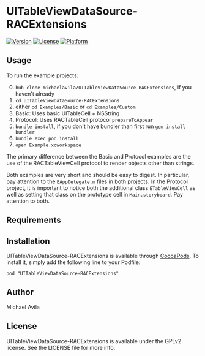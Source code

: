 # UITableViewDataSource-RACExtensions

[![Version](https://img.shields.io/cocoapods/v/UITableViewDataSource-RACExtensions.svg?style=flat)](http://cocoadocs.org/docsets/UITableViewDataSource-RACExtensions)
[![License](https://img.shields.io/cocoapods/l/UITableViewDataSource-RACExtensions.svg?style=flat)](http://cocoadocs.org/docsets/UITableViewDataSource-RACExtensions)
[![Platform](https://img.shields.io/cocoapods/p/UITableViewDataSource-RACExtensions.svg?style=flat)](http://cocoadocs.org/docsets/UITableViewDataSource-RACExtensions)

## Usage

To run the example projects:

0. `hub clone michaelavila/UITableViewDataSource-RACExtensions`, if you haven't already
0. `cd UITableViewDataSource-RACExtensions`
0. either `cd Examples/Basic` or `cd Examples/Custom`
  0. Basic: Uses basic UITableCell + NSString
  0. Protocol: Uses RACTableCell protocol `prepareToAppear`
0. `bundle install`, if you don't have bundler than first run `gem install bundler`
0. `bundle exec pod install`
0. `open Example.xcworkspace`

The primary difference between the Basic and Protocol examples are the use of
the RACTableViewCell protocol to render objects other than strings.

Both examples are very short and should be easy to digest. In particular, pay
attention to the `EAppDelegate.m` files in both projects. In the Protocol
project, it is important to notice both the additional class `ETableViewCell`
as well as setting that class on the prototype cell in `Main.storyboard`. Pay
attention to both.

## Requirements

## Installation

UITableViewDataSource-RACExtensions is available through [CocoaPods](http://cocoapods.org). To install
it, simply add the following line to your Podfile:

    pod "UITableViewDataSource-RACExtensions"

## Author

Michael Avila

## License

UITableViewDataSource-RACExtensions is available under the GPLv2 license. See the LICENSE file for more info.

